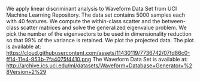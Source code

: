 We apply linear discriminant analysis to Waveform Data Set from UCI Machine Learning Repository. 
The data set contains 5000 samples each with 40 features. We compute the within-class scatter
and the between-class scatter matrices and solve the generalized eigenvalue problem. 
We pick the number of the eigenvectors to be used in dimensionality reduction so that 99% of 
the variance is retained. We plot the projected data. The plot is available at: 
https://cloud.githubusercontent.com/assets/11430119/7736742/07fd86c0-ff14-11e4-953b-7fa4075f4410.png
The Waveform Data Set is available at:
http://archive.ics.uci.edu/ml/datasets/Waveform+Database+Generator+%28Version+2%29
